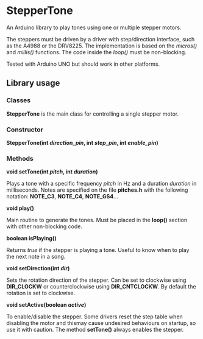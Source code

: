 # StepperTone
An Arduino library to play tones using one or multiple stepper motors.

The steppers must be driven by a driver with step/direction interface, such as the A4988 or the DRV8225.
The implementation is based on the *micros()* and *millis()* functions. The code inside the *loop()* must be non-blocking.

Tested with Arduino UNO but should work in other platforms.

## Library usage
### Classes

**StepperTone** is the main class for controlling a single stepper motor.

### Constructor

**StepperTone(int *direction_pin*, int *step_pin*, int *enable_pin*)**

### Methods

**void setTone(int *pitch*, int *duration*)**

Plays a tone with a specific frequency _pitch_ in Hz and a duration _duration_ in milliseconds. Notes are specified on the file **pitches.h** with the following notation: **NOTE_C3**, **NOTE_C4**, **NOTE_GS4**...

**void play()**

Main routine to generate the tones. Must be placed in the **loop()** section with other non-blocking code.

**boolean isPlaying()**

Returns *true* if the stepper is playing a tone. Useful to know when to play the next note in a song.

**void setDirection(int *dir*)**

Sets the rotation direction of the stepper. Can be set to clockwise using **DIR_CLOCKW** or counterclockwise using **DIR_CNTCLOCKW**. By default the rotation is set to clockwise.

**void setActive(boolean *active*)**

To enable/disable the stepper. Some drivers reset the step table when disabling the motor and thismay cause undesired behaviours on startup, so use it with caution. The method **setTone()** always enables the stepper.
